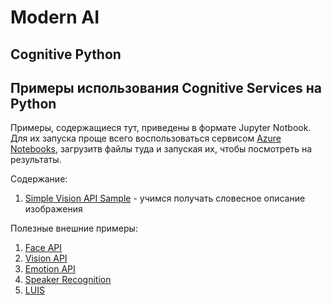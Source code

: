 ﻿# Modern AI

## Cognitive Python
## Примеры использования Cognitive Services на Python

Примеры, содержащиеся тут, приведены в формате Jupyter Notbook. Для их запуска проще всего воспользоваться
сервисом [Azure Notebooks](http://notebooks.azure.com), загрузитв файлы туда и запуская их, чтобы
посмотреть на результаты.

Содержание:

  1. [Simple Vision API Sample](Simple_Vision_API_Sample.ipynb) - учимся получать словесное описание изображения

Полезные внешние примеры:

  1. [Face API](https://github.com/Microsoft/Cognitive-Face-Python)
  2. [Vision API](https://github.com/Microsoft/Cognitive-Vision-Python)
  3. [Emotion API](https://github.com/Microsoft/Cognitive-Emotion-Python)
  4. [Speaker Recognition](https://github.com/Microsoft/Cognitive-SpeakerRecognition-Python)
  5. [LUIS](https://github.com/Microsoft/Cognitive-LUIS-Python)